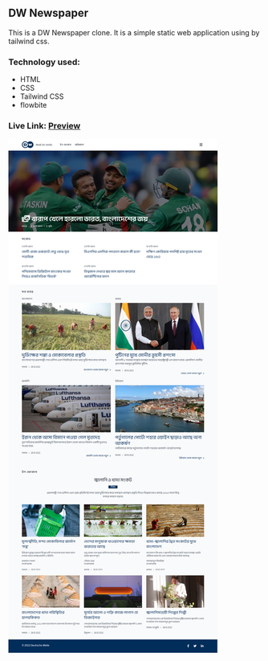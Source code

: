 ## DW Newspaper

This is a DW Newspaper clone. It is a simple static web application using by tailwind css.

### Technology used:

- HTML
- CSS
- Tailwind CSS
- flowbite

### Live Link: [Preview](https://hossainrabbi.github.io/dw-news)

![DW News](./assets/img/DW%20News.png)
